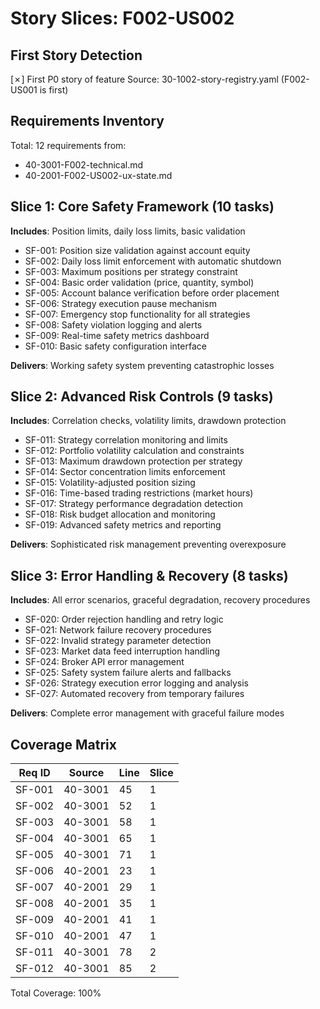 # Story Slices: F002-US002

## First Story Detection
[✗] First P0 story of feature
Source: 30-1002-story-registry.yaml (F002-US001 is first)

## Requirements Inventory
Total: 12 requirements from:
- 40-3001-F002-technical.md
- 40-2001-F002-US002-ux-state.md

## Slice 1: Core Safety Framework (10 tasks)
**Includes**: Position limits, daily loss limits, basic validation
- SF-001: Position size validation against account equity
- SF-002: Daily loss limit enforcement with automatic shutdown
- SF-003: Maximum positions per strategy constraint
- SF-004: Basic order validation (price, quantity, symbol)
- SF-005: Account balance verification before order placement
- SF-006: Strategy execution pause mechanism
- SF-007: Emergency stop functionality for all strategies
- SF-008: Safety violation logging and alerts
- SF-009: Real-time safety metrics dashboard
- SF-010: Basic safety configuration interface

**Delivers**: Working safety system preventing catastrophic losses

## Slice 2: Advanced Risk Controls (9 tasks)
**Includes**: Correlation checks, volatility limits, drawdown protection
- SF-011: Strategy correlation monitoring and limits
- SF-012: Portfolio volatility calculation and constraints
- SF-013: Maximum drawdown protection per strategy
- SF-014: Sector concentration limits enforcement
- SF-015: Volatility-adjusted position sizing
- SF-016: Time-based trading restrictions (market hours)
- SF-017: Strategy performance degradation detection
- SF-018: Risk budget allocation and monitoring
- SF-019: Advanced safety metrics and reporting

**Delivers**: Sophisticated risk management preventing overexposure

## Slice 3: Error Handling & Recovery (8 tasks)
**Includes**: All error scenarios, graceful degradation, recovery procedures
- SF-020: Order rejection handling and retry logic
- SF-021: Network failure recovery procedures
- SF-022: Invalid strategy parameter detection
- SF-023: Market data feed interruption handling
- SF-024: Broker API error management
- SF-025: Safety system failure alerts and fallbacks
- SF-026: Strategy execution error logging and analysis
- SF-027: Automated recovery from temporary failures

**Delivers**: Complete error management with graceful failure modes

## Coverage Matrix
| Req ID | Source | Line | Slice |
|--------|--------|------|-------|
| SF-001 | 40-3001 | 45 | 1 |
| SF-002 | 40-3001 | 52 | 1 |
| SF-003 | 40-3001 | 58 | 1 |
| SF-004 | 40-3001 | 65 | 1 |
| SF-005 | 40-3001 | 71 | 1 |
| SF-006 | 40-2001 | 23 | 1 |
| SF-007 | 40-2001 | 29 | 1 |
| SF-008 | 40-2001 | 35 | 1 |
| SF-009 | 40-2001 | 41 | 1 |
| SF-010 | 40-2001 | 47 | 1 |
| SF-011 | 40-3001 | 78 | 2 |
| SF-012 | 40-3001 | 85 | 2 |

Total Coverage: 100%